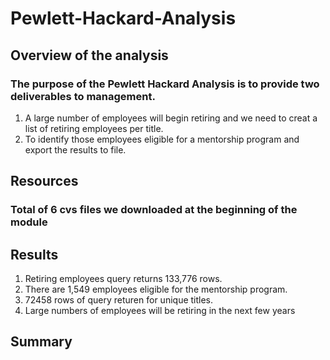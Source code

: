 # Pewlett-Hackard-Analysis
## Overview of the analysis
### The purpose of the Pewlett Hackard Analysis is to provide two deliverables to management. 
 1. A large number of employees will begin retiring and we need to creat a list of retiring employees per title.
 2. To identify those employees eligible for a mentorship program and export the results to file. 
## Resources
### Total of 6 cvs files we downloaded at the beginning of the module
## Results
1. Retiring employees query returns 133,776 rows.
2. There are 1,549 employees eligible for the mentorship program.
3. 72458 rows of query returen for unique titles. 
3. Large numbers of employees will be retiring in the next few years
## Summary 
